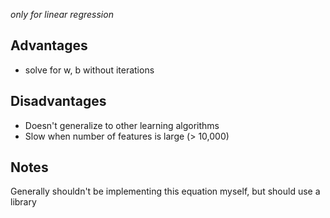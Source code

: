 *only for linear regression*

## Advantages
- solve for w, b without iterations

## Disadvantages
- Doesn't generalize to other learning algorithms
- Slow when number of features is large (> 10,000)

## Notes
Generally shouldn't be implementing this equation myself, but should use a library